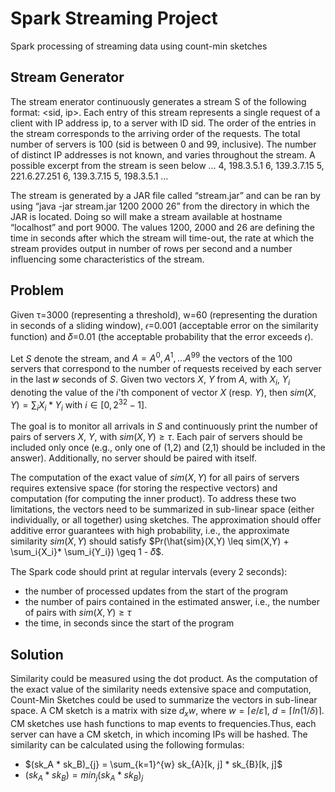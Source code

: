 # Spark Streaming Project
Spark processing of streaming data using count-min sketches

## Stream Generator
The stream enerator continuously generates a stream S of the following format: <sid, ip>. Each entry of this stream represents a single request of a client with IP address ip, to a server with ID sid. The order of the entries in the stream corresponds to the arriving order of the requests. The total number of servers is 100 (sid is between 0 and 99, inclusive). The number of distinct IP addresses is not known, and varies throughout the stream. A possible excerpt from the stream is seen below
…
4, 198.3.5.1
6, 139.3.7.15
5, 221.6.27.251
6, 139.3.7.15
5, 198.3.5.1
…

The stream is generated by a JAR file called “stream.jar” and can be ran by using “java -jar stream.jar 1200 2000 26” from the directory in which the JAR is located. Doing so will make a stream available at hostname “localhost” and port 9000. The values 1200, 2000 and 26 are defining the time in seconds after which the stream will time-out, the rate at which the stream provides output in number of rows per second and a number influencing some characteristics of the stream.

## Problem
Given τ=3000 (representing a threshold), w=60 (representing the duration in seconds of a sliding window), 𝜖=0.001 (acceptable error on the similarity function) and 𝛿=0.01 (the acceptable probability that the error exceeds 𝜖).

Let $S$ denote the stream, and $A = {A^0, A^1, . . . A^{99}}$ the vectors of the 100 servers that correspond to the number of requests received by each server in the last 𝑤 seconds of $S$. Given two vectors $X$, $Y$ from $A$, with $X_i$, $Y_i$ denoting the value of the $i$'th component of vector $X$ (resp. $Y$), then $sim(X, Y) = \sum_i{X_i * Y_i}$ with $i \in [0, 2^{32} - 1]$.

The goal is to monitor all arrivals in $S$ and continuously print the number of pairs of servers $X$, $Y$, with $sim(X,Y) \geq τ$. Each pair of servers should be included only once (e.g., only one of (1,2) and (2,1) should be included in the answer). Additionally, no server should be paired with itself.

The computation of the exact value of $sim(X,Y)$ for all pairs of servers requires extensive space (for storing the respective vectors) and computation (for computing the inner product). To  address  these  two  limitations, the vectors need to be summarized in  sub-linear  space  (either individually, or all together) using sketches.  The  approximation  should  offer  additive  error  guarantees  with  high probability,  i.e.,  the  approximate  similarity $sim(X,Y)$ should satisfy $Pr(\hat{sim}(X,Y) \leq sim(X,Y) + \sum_i{X_i}* \sum_i{Y_i}) \geq 1 - 𝛿$.

The Spark code should print at regular intervals (every 2 seconds):
- the number of processed updates from the start of the program
- the number of pairs contained in the estimated answer, i.e., the number of pairs with $sim(X,Y) \geq τ$
- the time, in seconds since the start of the program

## Solution
Similarity could be measured using the dot product. As the computation of the exact value of the similarity needs extensive space and computation, Count-Min Sketches could be used to summarize the vectors in sub-linear space. A CM sketch is a matrix with size $d_x w$, where $w=⌈e/ε⌉$, $d = ⌈ln(1/δ)⌉$. CM sketches use hash functions to map events to frequencies.Thus, each server can have a CM sketch, in which incoming IPs will be hashed.  The similarity can be calculated using the following formulas:
 - $(sk_A * sk_B)_{j} = \sum_{k=1}^{w} sk_{A}[k, j] * sk_{B}[k, j]$
 - $(sk_A * sk_B)=min_{j}(sk_A * sk_B)_j$
